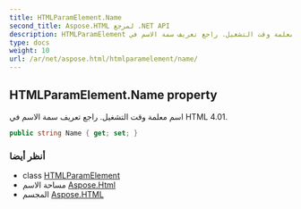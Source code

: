 ```yaml
---
title: HTMLParamElement.Name
second_title: Aspose.HTML لمرجع .NET API
description: HTMLParamElement ملكية. اسم معلمة وقت التشغيل. راجع تعريف سمة الاسم في HTML 4.01.
type: docs
weight: 10
url: /ar/net/aspose.html/htmlparamelement/name/
---
```

## HTMLParamElement.Name property

اسم معلمة وقت التشغيل. راجع تعريف سمة الاسم في HTML 4.01.

```csharp
public string Name { get; set; }
```

### أنظر أيضا

* class [HTMLParamElement](../)
* مساحة الاسم [Aspose.Html](../../htmlparamelement/)
* المجسم [Aspose.HTML](../../../)


